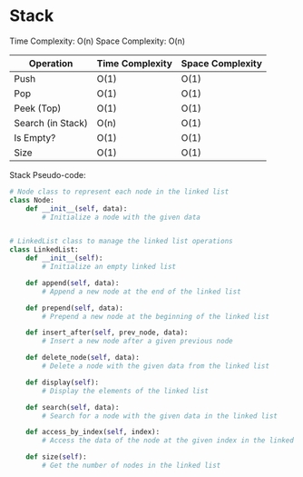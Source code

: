 # Stack

Time Complexity: O(n)
Space Complexity: O(n)

| Operation         | Time Complexity | Space Complexity |
|-------------------|-----------------|------------------|
| Push              | O(1)            | O(1)             |
| Pop               | O(1)            | O(1)             |
| Peek (Top)        | O(1)            | O(1)             |
| Search (in Stack) | O(n)            | O(1)             |
| Is Empty?         | O(1)            | O(1)             |
| Size              | O(1)            | O(1)             |

Stack Pseudo-code:

```python
# Node class to represent each node in the linked list
class Node:
    def __init__(self, data):
        # Initialize a node with the given data


# LinkedList class to manage the linked list operations
class LinkedList:
    def __init__(self):
        # Initialize an empty linked list

    def append(self, data):
        # Append a new node at the end of the linked list

    def prepend(self, data):
        # Prepend a new node at the beginning of the linked list

    def insert_after(self, prev_node, data):
        # Insert a new node after a given previous node

    def delete_node(self, data):
        # Delete a node with the given data from the linked list

    def display(self):
        # Display the elements of the linked list

    def search(self, data):
        # Search for a node with the given data in the linked list

    def access_by_index(self, index):
        # Access the data of the node at the given index in the linked list

    def size(self):
        # Get the number of nodes in the linked list

```